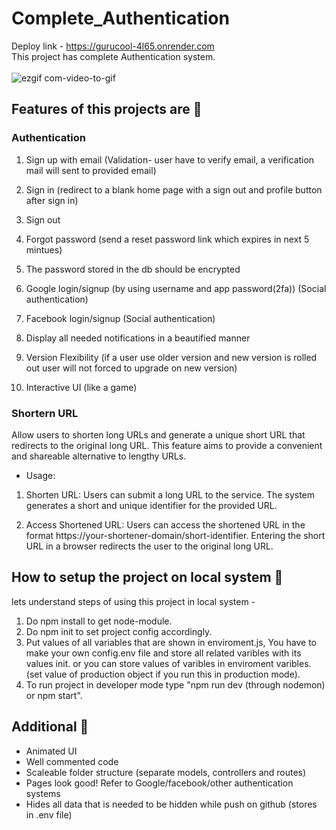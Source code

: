 # Complete_Authentication
Deploy link - https://gurucool-4l65.onrender.com
<br/>
This project has complete Authentication system.
<br/>
<br/>
![ezgif com-video-to-gif](https://github.com/Ritikthakur01/Complete_Authentication/assets/114640486/c686b5ca-c9bf-4c8b-b17a-4ca69210dfb5)


## Features of this projects are 🚱

### Authentication

1. Sign up with email (Validation- user have to verify email, a verification mail will sent to provided email)

2. Sign in (redirect to a blank home page with a sign out and profile button after sign in)

3. Sign out
4. Forgot password (send a reset password link which expires in next 5 mintues)

5. The password stored in the db should be encrypted
6. Google login/signup (by using username and app password(2fa)) (Social authentication)
7. Facebook login/signup (Social authentication)
8. Display all needed notifications in a beautified manner
9. Version Flexibility (if a user use older version and new version is rolled out user will not forced to upgrade on new version)
10. Interactive UI (like a game)

    
### Shortern URL


Allow users to shorten long URLs and generate a unique short URL that redirects to the original long URL. This feature aims to provide a convenient and shareable alternative to lengthy URLs.

* Usage:
  
1. Shorten URL:
      Users can submit a long URL to the service.
      The system generates a short and unique identifier for the provided URL.
   
2. Access Shortened URL:
      Users can access the shortened URL in the format https://your-shortener-domain/short-identifier.
      Entering the short URL in a browser redirects the user to the original long URL.

## How to setup the project on local system 🚱
lets understand steps of using this project in local system -

1. Do npm install to get node-module.
2. Do npm init to set project config accordingly.
3. Put values of all variables that are shown in enviroment.js,  You have to make your own config.env file and store all related varibles with its values init. or you can store values of varibles in enviroment varibles.(set value of production object if you run this in production mode).
4. To run project in developer mode type "npm run dev (through nodemon) or npm start".

## Additional 🦖
- Animated UI
- Well commented code
- Scaleable folder structure (separate models, controllers and routes)
- Pages look good! Refer to Google/facebook/other authentication systems
- Hides all data that is needed to be hidden while push on github (stores in .env file)     

